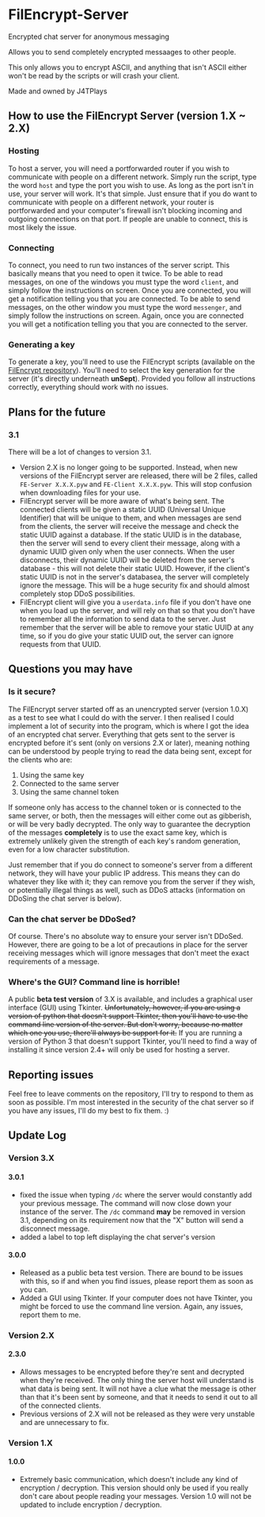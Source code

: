 # FilEncrypt-Server
Encrypted chat server for anonymous messaging

Allows you to send completely encrypted messaages to other people.

This only allows you to encrypt ASCII, and anything that isn't ASCII either won't be read by the scripts or will crash your client.

Made and owned by J4TPlays


## How to use the FilEncrypt Server (version 1.X ~ 2.X)
### Hosting
To host a server, you will need a portforwarded router if you wish to communicate with people on a different network. Simply run the script, type the word `host` and type the port you wish to use. As long as the port isn't in use, your server will work. It's that simple. Just ensure that if you do want to communicate with people on a different network, your router is portforwarded and your computer's firewall isn't blocking incoming and outgoing connections on that port. If people are unable to connect, this is most likely the issue.

### Connecting
To connect, you need to run two instances of the server script. This basically means that you need to open it twice.
To be able to read messages, on one of the windows you must type the word `client`, and simply follow the instructions on screen. Once you are connected, you will get a notification telling you that you are connected.
To be able to send messages, on the other window you must type the word `messenger`, and simply follow the instructions on screen. Again, once you are connected you will get a notification telling you that you are connected to the server.

### Generating a key
To generate a key, you'll need to use the FilEncrypt scripts (available on the [FilEncrypt repository](https://github.com/J4TPlays/FilEncrypt)). You'll need to select the key generation for the server (it's directly underneath **unSept**). Provided you follow all instructions correctly, everything should work with no issues.


## 
## Plans for the future
### 3.1
There will be a lot of changes to version 3.1.
- Version 2.X is no longer going to be supported. Instead, when new versions of the FilEncrypt server are released, there will be 2 files, called `FE-Server X.X.X.pyw` and `FE-Client X.X.X.pyw`. This will stop confusion when downloading files for your use.
- FilEncrypt server will be more aware of what's being sent. The connected clients will be given a static UUID (Universal Unique Identifier) that will be unique to them, and when messages are send from the clients, the server will receive the message and check the static UUID against a database. If the static UUID is in the database, then the server will send to every client their message, along with a dynamic UUID given only when the user connects. When the user disconnects, their dynamic UUID will be deleted from the server's database - this will not delete their static UUID. However, if the client's static UUID is not in the server's databasea, the server will completely ignore the message. This will be a huge security fix and should almost completely stop DDoS possibilities.
- FilEncrypt client will give you a `userdata.info` file if you don't have one when you load up the server, and will rely on that so that you don't have to remember all the information to send data to the server. Just remember that the server will be able to remove your static UUID at any time, so if you do give your static UUID out, the server can ignore requests from that UUID.








## 
## Questions you may have
### Is it secure?
The FilEncrypt server started off as an unencrypted server (version 1.0.X) as a test to see what I could do with the server. I then realised I could implement a lot of security into the program, which is where I got the idea of an encrypted chat server. Everything that gets sent to the server is encrypted before it's sent (only on versions 2.X or later), meaning nothing can be understood by people trying to read the data being sent, except for the clients who are:
1. Using the same key
2. Connected to the same server
3. Using the same channel token

If someone only has access to the channel token or is connected to the same server, or both, then the messages will either come out as gibberish, or will be very badly decrypted. The only way to guarantee the decryption of the messages **completely** is to use the exact same key, which is extremely unlikely given the strength of each key's random generation, even for a low character substitution.

Just remember that if you do connect to someone's server from a different network, they will have your public IP address. This means they can do whatever they like with it; they can remove you from the server if they wish, or potentially illegal things as well, such as DDoS attacks (information on DDoSing the chat server is below).


### Can the chat server be DDoSed?
Of course. There's no absolute way to ensure your server isn't DDoSed.
However, there are going to be a lot of precautions in place for the server receiving messages which will ignore messages that don't meet the exact requirements of a message. 


### Where's the GUI? Command line is horrible!
A public **beta test version** of 3.X is available, and includes a graphical user interface (GUI) using Tkinter. ~~Unfortunately, however, if you are using a version of python that doesn't support Tkinter, then you'll have to use the command line version of the server. But don't worry, because no matter which one you use, there'll always be support for it.~~ If you are running a version of Python 3 that doesn't support Tkinter, you'll need to find a way of installing it since version 2.4+ will only be used for hosting a server. 


##
## Reporting issues
Feel free to leave comments on the repository, I'll try to respond to them as soon as possible. I'm most interested in the security of the chat server so if you have any issues, I'll do my best to fix them. :)


##
## Update Log

### Version 3.X

#### 3.0.1
- fixed the issue when typing `/dc` where the server would constantly add your previous message. The command will now close down your instance of the server. The `/dc` command **may** be removed in version 3.1, depending on its requirement now that the "X" button will send a disconnect message.
- added a label to top left displaying the chat server's version



#### 3.0.0
- Released as a public beta test version. There are bound to be issues with this, so if and when you find issues, please report them as soon as you can.
- Added a GUI using Tkinter. If your computer does not have Tkinter, you might be forced to use the command line version. Again, any issues, report them to me.



### Version 2.X

#### 2.3.0
- Allows messages to be encrypted before they're sent and decrypted when they're received. The only thing the server host will understand is what data is being sent. It will not have a clue what the message is other than that it's been sent by someone, and that it needs to send it out to all of the connected clients.
- Previous versions of 2.X will not be released as they were very unstable and are unnecessary to fix.

### Version 1.X

#### 1.0.0
- Extremely basic communication, which doesn't include any kind of encryption / decryption. This version should only be used if you really don't care about people reading your messages. Version 1.0 will not be updated to include encryption / decryption.
